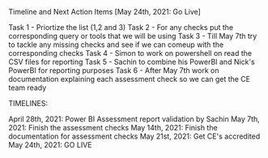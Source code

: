 Timeline and Next Action Items [May 24th, 2021: Go Live]

Task 1 - Priortize the list (1,2 and 3)
Task 2 - For any checks put the corresponding query or tools that we will be using
Task 3 - Till May 7th try to tackle any missing checks and see if we can comeup with the corresponding checks
Task 4 - Simon to work on powershell on read the CSV files for reporting
Task 5 - Sachin to combine his PowerBI and Nick's PowerBI for reporting purposes
Task 6 - After May 7th work on documentation explaining each assessment check so we can get the CE team ready


TIMELINES:

April 28th, 2021: Power BI Assessment report validation by Sachin
May 7th, 2021: Finish the assessment checks
May 14th, 2021: Finish the documentation for assessment checks
May 21st, 2021: Get CE's accredited
May 24th, 2021: GO LIVE